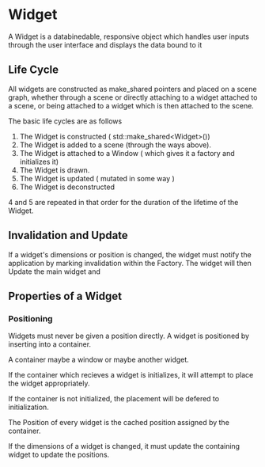 # Widget

A Widget is a databinedable, responsive object which handles user inputs through the user interface and displays the data bound to it

## Life Cycle

All widgets are constructed as make_shared pointers and placed on a scene graph, whether through a scene or directly attaching to a widget attached to a scene, or being attached to a widget which is then attached to the scene.

The basic life cycles are as follows

1. The Widget is constructed ( std::make_shared\<Widget>())
2. The Widget is added to a scene (through the ways above).
3. The Widget is attached to a Window ( which gives it a factory and initializes it)
4. The Widget is drawn.
5. The Widget is updated ( mutated in some way )
6. The Widget is deconstructed

4 and 5 are repeated in that order for the duration of the lifetime of the Widget.


## Invalidation and Update

If a widget's dimensions or position is changed, the widget must notify the application by marking invalidation within the Factory. The widget will then Update the main widget and 

## Properties of a Widget

### Positioning

Widgets must never be given a position directly. A widget is positioned by inserting into a container. 

A container maybe a window or maybe another widget.

If the container which recieves a widget is initializes, it will attempt to place the widget appropriately. 

If the container is not initialized, the placement will be defered to initialization.

The Position of every widget is the cached position assigned by the container. 

If the dimensions of a widget is changed, it must update the containing widget to update the positions.

